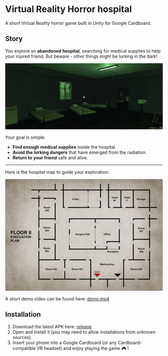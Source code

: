 # Virtual Reality Horror hospital
A short Virtual Reality horror game built in Unity for Google Cardboard.


##  Story 
You explore an **abandoned hospital**, searching for medical supplies to help your injured friend. But beware - other things might be lurking in the dark!

![Slika zombija](Docs/room_beds.jpg)

Your goal is simple:  
- **Find enough medical supplies** inside the hospital.  
- **Avoid the lurking dangers** that have emerged from the radiation.
- **Return to your friend** safe and alive.

---

Here is the hospital map to guide your exploration:  

![Hospital Map](Docs/hospital_map.jpg)

A short demo video can be found here: [demo.mp4](https://drive.google.com/file/d/1JapnQ9p8kwLWOrgYQazgVDx5sbPln1WG/view?usp=drive_link)

## Installation
1. Download the latest APK here: [release](https://drive.google.com/file/d/171PvYIm0QpNWtCXCn21uxqQbX2YjXBC2/view?usp=drive_link)    
2. Open and install it (you may need to allow installations from unknown sources).  
3. Insert your phone into a Google Cardboard (or any Cardboard-compatible VR headset) and enjoy playing the game 🎮 ! 
